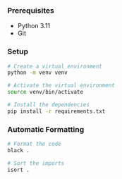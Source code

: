 ### Prerequisites

- Python 3.11
- Git

### Setup

```bash
# Create a virtual environment
python -m venv venv

# Activate the virtual environment
source venv/bin/activate

# Install the dependencies
pip install -r requirements.txt
```

### Automatic Formatting

```bash
# Format the code
black .

# Sort the imports
isort .
```
